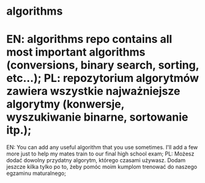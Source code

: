# algorithms
EN: algorithms repo contains all most important algorithms (conversions, binary search, sorting, etc...); 
PL: repozytorium algorytmów zawiera wszystkie najważniejsze algorytmy (konwersje, wyszukiwanie binarne, sortowanie itp.);
========================================================================
EN: You can add any useful algorithm that you use sometimes. I'll add a few more just to help my mates 
train to our final high school exam;
PL: Możesz dodać dowolny przydatny algorytm, którego czasami używasz. Dodam jeszcze kilka tylko po to, żeby pomóc moim kumplom
trenować do naszego egzaminu maturalnego;
